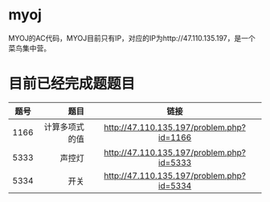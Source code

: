 # myoj
MYOJ的AC代码，MYOJ目前只有IP，对应的IP为http://47.110.135.197，是一个菜鸟集中营。

# 目前已经完成题题目
| 题号        | 题目                                  |  链接                                           |
| --------   | -----:                                | :----:                                         |
| 1166        | 计算多项式的值                         |   http://47.110.135.197/problem.php?id=1166    |
| 5333        | 声控灯                                |   http://47.110.135.197/problem.php?id=5333    |
| 5334        | 开关                                  |   http://47.110.135.197/problem.php?id=5334    |